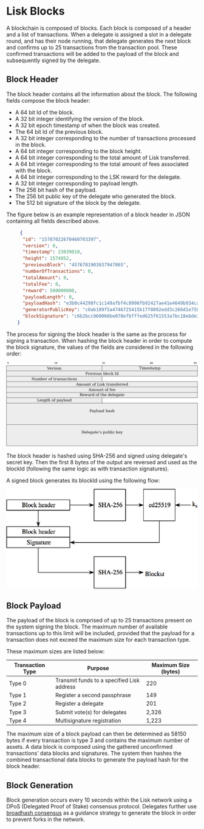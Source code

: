# Lisk Blocks 

A blockchain is composed of blocks. Each block is composed of a header and a list of transactions. When a delegate is assigned a slot in a delegate round, and has their node running, that delegate generates the next block and confirms up to 25 transactions from the transaction pool. These confirmed transactions will be added to the payload of the block and subsequently signed by the delegate.

## Block Header
The block header contains all the information about the block. The following fields compose the block header:

- A 64 bit Id of the block.
- A 32 bit integer identifying the version of the block.
- A 32 bit epoch timestamp of when the block was created.
- The 64 bit Id of the previous block.
- A 32 bit integer corresponding to the number of transactions processed in the block.
- A 64 bit integer corresponding to the block height.
- A 64 bit integer corresponding to the total amount of Lisk transferred.
- A 64 bit integer corresponding to the total amount of fees associated with the block.
- A 64 bit integer corresponding to the LSK reward for the delegate.
- A 32 bit integer corresponding to payload length.
- The 256 bit hash of the payload.
- The 256 bit public key of the delegate who generated the block.
- The 512 bit signature of the block by the delegate.

The figure below is an example representation of a block header  in JSON containing all fields described above. 

```json
     {
      "id": "15787022670460703397",
      "version": 0,
      "timestamp": 23039010,
      "height": 1574052,
      "previousBlock": "4576781903037947065",
      "numberOfTransactions": 0,
      "totalAmount": 0,
      "totalFee": 0,
      "reward": 500000000,
      "payloadLength": 0,
      "payloadHash": "e3b0c44298fc1c149afbf4c8996fb92427ae41e4649b934ca495991b7852b855",
      "generatorPublicKey": "c0ab189f5a4746725415b17f8092edd3c266d1e758e840f02a3c99547b3a527f",
      "blockSignature": "c6b2bcc960066be078efbfffed625f61553a7bc18ebde3892636c2f36850de234a9c70ba3e33b606db2eff724398026984e4d391c1fbbe70c94dd9d07ff0060b"
    }
```

The process for signing the block header is the same as the process for signing a transaction. When hashing the block header in order to compute the block signature, the values of the fields are considered in the following order:

![lisk_protocol-blockheader](lisk_protocol-blockheader.png "lisk_protocol-blockheader")

The block header is hashed using SHA-256 and signed using delegate's secret key. Then the first 8 bytes of the output are reversed and used as the blockId (following the same logic as with transaction signatures). 

A signed block generates its blockId using the following flow:

![lisk_protocol-blockid](lisk_protocol-blockid.png "lisk_protocol-blockid")

## Block Payload
The payload of the block is comprised of up to 25 transactions present on the system signing the block. The maximum number of available transactions up to this limit will be included, provided that the payload for a transaction does not exceed the maximum size for each transaction type. 

These maximum sizes are listed below:

**Transaction Type** | **Purpose**   | **Maximum Size (bytes)**
--- | ---  | ---
Type 0 | Transmit funds to a specified Lisk address | 220
Type 1 | Register a second passphrase | 149
Type 2 | Register a delegate | 201
Type 3 | Submit vote(s) for delegates | 2,326
Type 4 | Multisignature registration | 1,223

The maximum size of a block payload can then be determined as 58150 bytes if every transaction is type 3 and contains the maximum number of assets. A data block is composed using the gathered unconfirmed transactions’ data blocks and signatures. The system then hashes the combined transactional data blocks to generate the payload hash for the block header.

## Block Generation

Block generation occurs every 10 seconds within the Lisk network using a DPoS (Delegated Proof of Stake) consensus protocol. Delegates further use [broadhash consensus](../consensus/consensus.md#broadhash-consensus) as a guidance strategy to generate the block in order to prevent forks in the network.
